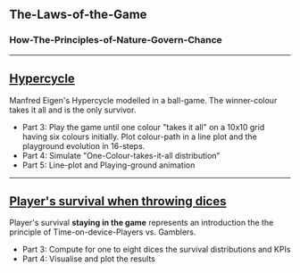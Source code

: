 ## The-Laws-of-the-Game
### How-The-Principles-of-Nature-Govern-Chance

------------------------------------------------------------------------------------------------------------------------------
## [**Hypercycle**](https://nbviewer.jupyter.org/github/Gordi33/The-Laws-of-the-Game/blob/master/Hypercycle.ipynb)

Manfred Eigen's Hypercycle modelled in a ball-game. The winner-colour takes it all and is the only survivor. 

 - Part 3: Play the game until one colour "takes it all" on a 10x10 grid having six colours initially. Plot colour-path in a line plot and the playground evolution in 16-steps.
 - Part 4: Simulate "One-Colour-takes-it-all distribution"
 - Part 5: Line-plot and Playing-ground animation

------------------------------------------------------------------------------------------------------------------------------

## [**Player's survival when throwing dices**](https://nbviewer.jupyter.org/github/Gordi33/The-Laws-of-the-Game/blob/master/Dices_Game.ipynb)

Player's survival **staying in the game** represents an introduction the the principle of Time-on-device-Players vs. Gamblers.

 - Part 3: Compute for one to eight dices the survival distributions and KPIs
 - Part 4: Visualise and plot the results


